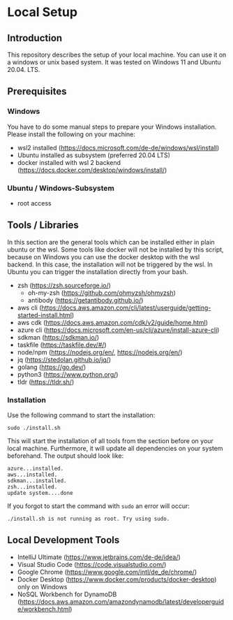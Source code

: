 # Local Setup

## Introduction

This repository describes the setup of your local machine. You can use it on a windows or unix based system. It was tested on Windows 11 and Ubuntu 20.04. LTS.

## Prerequisites

### Windows

You have to do some manual steps to prepare your Windows installation. Please install the following on your machine:

- wsl2 installed (https://docs.microsoft.com/de-de/windows/wsl/install)
- Ubuntu installed as subsystem (preferred 20.04 LTS)
- docker installed with wsl 2 backend (https://docs.docker.com/desktop/windows/install/)

### Ubuntu / Windows-Subsystem

- root access

## Tools / Libraries

In this section are the general tools which can be installed either in plain ubuntu or the wsl. Some tools like docker will not be installed by this script, because on Windows you can use the docker desktop with the wsl backend. In this case, the installation will not be triggered by the wsl. In Ubuntu you can trigger the installation directly from your bash. 

- zsh (https://zsh.sourceforge.io/)
    - oh-my-zsh (https://github.com/ohmyzsh/ohmyzsh)
    - antibody (https://getantibody.github.io/)
- aws cli (https://docs.aws.amazon.com/cli/latest/userguide/getting-started-install.html)
- aws cdk (https://docs.aws.amazon.com/cdk/v2/guide/home.html)
- azure cli (https://docs.microsoft.com/en-us/cli/azure/install-azure-cli)
- sdkman (https://sdkman.io/)
- taskfile (https://taskfile.dev/#/)
- node/npm (https://nodejs.org/en/, https://nodejs.org/en/)
- jq (https://stedolan.github.io/jq/)
- golang (https://go.dev/)
- python3 (https://www.python.org/)
- tldr (https://tldr.sh/)

### Installation

Use the following command to start the installation:

```shell
sudo ./install.sh
```

This will start the installation of all tools from the section before on your local machine. Furthermore, it will update all dependencies on your system beforehand. The output should look like:

```shell
azure...installed.
aws...installed.
sdkman...installed.
zsh...installed.
update system....done
```

If you forgot to start the command with `sudo` an error will occur:

```shell
./install.sh is not running as root. Try using sudo.
```

## Local Development Tools

- IntelliJ Ultimate (https://www.jetbrains.com/de-de/idea/)
- Visual Studio Code (https://code.visualstudio.com/)
- Google Chrome (https://www.google.com/intl/de_de/chrome/)
- Docker Desktop (https://www.docker.com/products/docker-desktop) only on Windows
- NoSQL Workbench for DynamoDB (https://docs.aws.amazon.com/amazondynamodb/latest/developerguide/workbench.html)